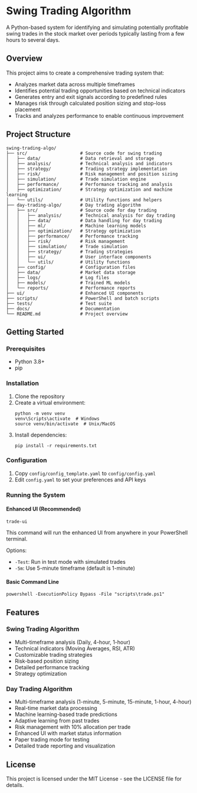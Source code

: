 # Swing Trading Algorithm

A Python-based system for identifying and simulating potentially profitable swing trades in the stock market over periods typically lasting from a few hours to several days.

## Overview

This project aims to create a comprehensive trading system that:
- Analyzes market data across multiple timeframes
- Identifies potential trading opportunities based on technical indicators
- Generates entry and exit signals according to predefined rules
- Manages risk through calculated position sizing and stop-loss placement
- Tracks and analyzes performance to enable continuous improvement

## Project Structure

```
swing-trading-algo/
├── src/                    # Source code for swing trading
│   ├── data/               # Data retrieval and storage
│   ├── analysis/           # Technical analysis and indicators
│   ├── strategy/           # Trading strategy implementation
│   ├── risk/               # Risk management and position sizing
│   ├── simulation/         # Trade simulation engine
│   ├── performance/        # Performance tracking and analysis
│   ├── optimization/       # Strategy optimization and machine learning
│   └── utils/              # Utility functions and helpers
├── day-trading-algo/       # Day trading algorithm
│   ├── src/                # Source code for day trading
│   │   ├── analysis/       # Technical analysis for day trading
│   │   ├── data/           # Data handling for day trading
│   │   ├── ml/             # Machine learning models
│   │   ├── optimization/   # Strategy optimization
│   │   ├── performance/    # Performance tracking
│   │   ├── risk/           # Risk management
│   │   ├── simulation/     # Trade simulation
│   │   ├── strategy/       # Trading strategies
│   │   ├── ui/             # User interface components
│   │   └── utils/          # Utility functions
│   ├── config/             # Configuration files
│   ├── data/               # Market data storage
│   ├── logs/               # Log files
│   ├── models/             # Trained ML models
│   └── reports/            # Performance reports
├── ui/                     # Enhanced UI components
├── scripts/                # PowerShell and batch scripts
├── tests/                  # Test suite
├── docs/                   # Documentation
└── README.md               # Project overview
```

## Getting Started

### Prerequisites
- Python 3.8+
- pip

### Installation
1. Clone the repository
2. Create a virtual environment:
   ```
   python -m venv venv
   venv\Scripts\activate  # Windows
   source venv/bin/activate  # Unix/MacOS
   ```
3. Install dependencies:
   ```
   pip install -r requirements.txt
   ```

### Configuration
1. Copy `config/config_template.yaml` to `config/config.yaml`
2. Edit `config.yaml` to set your preferences and API keys

### Running the System

#### Enhanced UI (Recommended)
```
trade-ui
```
This command will run the enhanced UI from anywhere in your PowerShell terminal.

Options:
- `-Test`: Run in test mode with simulated trades
- `-5m`: Use 5-minute timeframe (default is 1-minute)

#### Basic Command Line
```
powershell -ExecutionPolicy Bypass -File "scripts\trade.ps1"
```

## Features

### Swing Trading Algorithm
- Multi-timeframe analysis (Daily, 4-hour, 1-hour)
- Technical indicators (Moving Averages, RSI, ATR)
- Customizable trading strategies
- Risk-based position sizing
- Detailed performance tracking
- Strategy optimization

### Day Trading Algorithm
- Multi-timeframe analysis (1-minute, 5-minute, 15-minute, 1-hour, 4-hour)
- Real-time market data processing
- Machine learning-based trade predictions
- Adaptive learning from past trades
- Risk management with 10% allocation per trade
- Enhanced UI with market status information
- Paper trading mode for testing
- Detailed trade reporting and visualization

## License

This project is licensed under the MIT License - see the LICENSE file for details.
